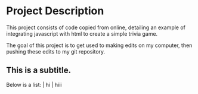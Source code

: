 # Project Description

This project consists of code copied from online, detailing an example of integrating javascript with html to create a simple trivia game.  

The goal of this project is to get used to making edits on my computer, then pushing these edits to my git repository.  

## This is a subtitle.

Below is a list:
| hi
| hiii
